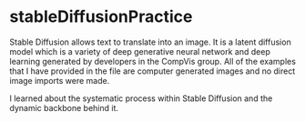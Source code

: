 # stableDiffusionPractice

Stable Diffusion allows text to translate into an image. It is a latent diffusion model which is a variety of deep generative neural network and deep learning generated by developers in the CompVis group. All of the examples that I have provided in the file are computer generated images and no direct image imports were made. 

I learned about the systematic process within Stable Diffusion and the dynamic backbone behind it.

